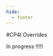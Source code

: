 ```yaml
---
hide:
  - footer
---
```


<script>
  document.title = "Overrides - CP4I";
</script>
#CP4I Overrides

In progress !!!!!